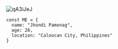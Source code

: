 ![qA3iJeJ](https://user-images.githubusercontent.com/22855192/152580836-5e762997-0dba-4136-afa1-a549f4762b60.gif)

```
const ME = {
  name: "Jhondi Pamonag",
  age: 26,
  location: "Caloocan City, Philippines"
}
```
